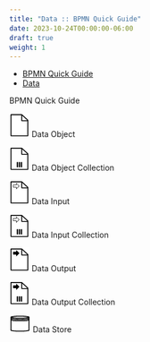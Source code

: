 ```yaml
---
title: "Data :: BPMN Quick Guide"
date: 2023-10-24T00:00:00-06:00
draft: true
weight: 1
---
```


*   [BPMN Quick Guide](https://www.bpmnquickguide.com/quickguide/bpmn-quick-guide/bpmn-quick-guide.html)
*   [Data](https://www.bpmnquickguide.com/quickguide/bpmn-quick-guide/data.html)

BPMN Quick Guide

![data 1](Data%20%20BPMN%20Quick%20Guide/data-1.png) Data Object

![data 2](Data%20%20BPMN%20Quick%20Guide/data-2.png) Data Object Collection

![data 3](Data%20%20BPMN%20Quick%20Guide/data-3.png) Data Input

![data 4](Data%20%20BPMN%20Quick%20Guide/data-4.png) Data Input Collection

![data 5](Data%20%20BPMN%20Quick%20Guide/data-5.png) Data Output

![data 6](Data%20%20BPMN%20Quick%20Guide/data-6.png) Data Output Collection

![data 7](Data%20%20BPMN%20Quick%20Guide/data-7.png) Data Store
